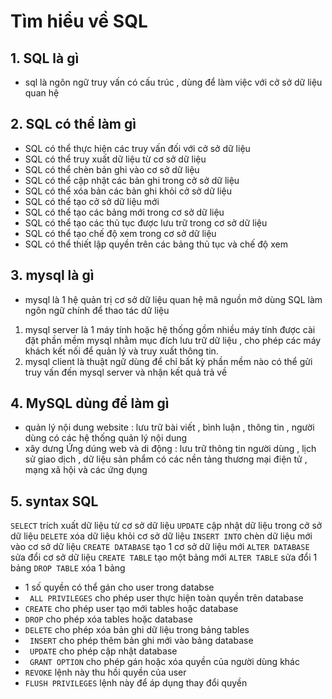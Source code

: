 # Tìm hiểu về SQL 
## 1. SQL là gì
- sql là ngôn ngữ truy vấn có cấu trúc , dùng để làm việc với cở sở dữ liệu quan hệ 
## 2. SQL có thể làm gì 
- SQL có thể thực hiện các truy vấn đối với cở sở dữ liệu 
- SQL có thể truy xuất dữ liệu từ cơ sở dữ liệu 
- SQL có thể chèn bản ghi vào cơ sở dữ liệu 
- SQL có thể cập nhật các bản ghi trong cở sở dữ liệu 
- SQL có thể xóa bản các bản ghi khỏi cở sở dữ liệu
- SQL có thể tạo cở sở dữ liệu mới 
- SQL có thể tạo các bảng mới trong cơ sở dữ liệu 
- SQL có thể tạo các thủ tục được lưu trữ trong cơ sở dữ liệu
- SQL có thể tạo chế độ xem trong cơ sở dữ liệu 
- SQL có thể thiết lập quyền trên các bảng thủ tục và chế độ xem 
## 3. mysql là gì 
- mysql là 1 hệ quản trị cơ sở dữ liệu quan hệ mã nguồn mở dùng SQL làm ngôn ngữ chính để thao tác dữ liệu 
1. mysql server là 1 máy tính hoặc hệ thống gồm nhiều máy tính được cài đặt phần mềm mysql nhằm mục đích lưu trữ dữ liệu , cho phép các máy khách kết nối để quản lý và truy xuất thông tin.
2. mysql client là thuật ngữ dùng để chỉ bất kỳ phần mềm nào có thể gửi truy vấn đến mysql server và nhận kết quả trả về 
## 4. MySQL dùng để làm gì 
- quản lý nội dung website : lưu trữ bài viết , bình luận , thông tin , người dùng có các hệ thống quản lý nội dung
- xây dưng Ứng dúng web và di động : lưu trữ thông tin người dùng , lịch sử giao dịch , dữ liệu sản phẩm có các nền tảng thương mại điện tử , mạng xã hội và các ứng dụng
## 5. syntax SQL 
`SELECT` trích xuất dữ liệu từ cơ sở dữ liệu 
`UPDATE` cập nhật dữ liệu trong cở sở dữ liệu
`DELETE` xóa dữ liệu khỏi cơ sở dữ liệu 
`INSERT INTO` chèn dữ liệu mới vào cơ sở dữ liệu 
`CREATE DATABASE` tạo 1 cơ sở dữ liệu mới 
`ALTER DATABASE` sửa đổi cơ sở dữ liệu 
`CREATE TABLE` tạo một bảng mới 
`ALTER TABLE` sửa đổi 1 bảng 
`DROP TABLE` xóa 1 bảng 
- 1 số quyền có thể gán cho user trong databse
- ` ALL PRIVILEGES` cho phép user thực hiện toàn quyền trên database 
- `CREATE` cho phép user tạo mới tables hoặc database 
- `DROP` cho phép xóa tables hoặc database 
- `DELETE` cho phép xóa bản ghi dữ liệu trong bảng tables 
- ` INSERT` cho phép thêm bản ghi mới vào bảng database
- ` UPDATE` cho phép cập nhật database
- ` GRANT OPTION` cho phép gán hoặc xóa quyền của người dùng khác 
- `REVOKE` lệnh này thu hồi quyền của user 
- `FLUSH PRIVILEGES` lệnh này để áp dụng thay đổi quyền 



